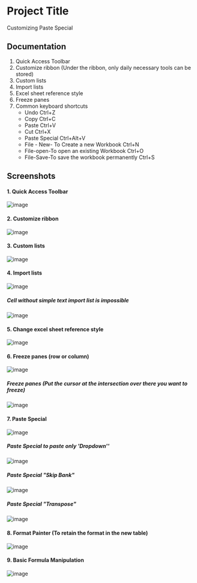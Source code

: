# Project Title

Customizing Paste Special

## Documentation
1. Quick Access Toolbar
2. Customize ribbon
   (Under the ribbon, only daily necessary tools can be stored)
3. Custom lists
4. Import lists
5. Excel sheet reference style
6. Freeze panes
7. Common keyboard shortcuts
   * Undo Ctrl+Z
   * Copy Ctrl+C
   * Paste Ctrl+V
   * Cut Ctrl+X
   * Paste Special Ctrl+Alt+V
   * File - New- To Create a new Workbook Ctrl+N
   * File-open-To open an existing Workbook Ctrl+O
   * File-Save-To save the workbook permanently Ctrl+S
     

## Screenshots
#### 1. Quick Access Toolbar
![image](https://github.com/Peacock333/Excel/assets/142161753/257aef95-c56b-404d-8ed5-8e2010de5c3d)

#### 2. Customize ribbon   
![image](https://github.com/Peacock333/Excel/assets/142161753/39f1a698-e456-48e4-869d-cbe75c61721a)

#### 3. Custom lists
![image](https://github.com/Peacock333/Excel/assets/142161753/c1571dc6-176c-40fc-a4d1-5f6df515d98c)
#### 4. Import lists
![image](https://github.com/Peacock333/Excel/assets/142161753/59eddea6-7158-4c9d-bab0-2f22d7614e60)
##### Cell without simple text import list is impossible
![image](https://github.com/Peacock333/Excel/assets/142161753/5db4d792-8040-4c7e-a956-abcc55dc710b)
#### 5. Change excel sheet reference style
![image](https://github.com/Peacock333/Excel/assets/142161753/1f1d57de-763d-48c1-bfe0-4c2acb98f39e)
#### 6. Freeze panes (row or column)
![image](https://github.com/Peacock333/Excel/assets/142161753/7dfb99a5-8d06-4aa0-b129-e9d38255bdf6)
##### Freeze panes (Put the cursor at the intersection over there you want to freeze)
![image](https://github.com/Peacock333/Excel/assets/142161753/8df59f99-fb17-4777-a4d3-1050ff3e3420)
#### 7. Paste Special
![image](https://github.com/Peacock333/Excel/assets/142161753/94faa5dd-a655-466e-9fc9-35ad13777c6d)

##### Paste Special to paste only 'Dropdown''
![image](https://github.com/Peacock333/Excel/assets/142161753/739ffb46-848f-4e21-9504-c386805f35f0)
##### Paste Special "Skip Bank"
![image](https://github.com/Peacock333/Excel/assets/142161753/25afc2bb-48fa-46f5-8e32-40167dcbbd9d)
##### Paste Special "Transpose"
![image](https://github.com/Peacock333/Excel/assets/142161753/58bcabba-055d-41f9-afda-0283e0215d63)

#### 8. Format Painter (To retain the format in the new table)
![image](https://github.com/Peacock333/Excel/assets/142161753/5bda2249-b900-4ecb-9fae-00b58055283c)
#### 9. Basic Formula Manipulation
![image](https://github.com/Peacock333/Excel/assets/142161753/d9658981-8f34-48e8-9c8c-364907efed89)




